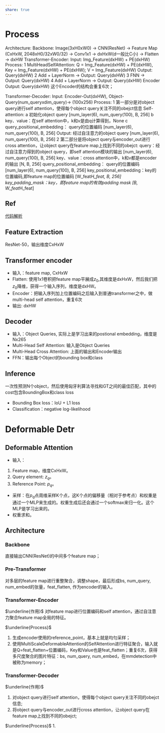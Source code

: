 ```yaml
---
share: true
---
```


# Process

Architecture:
Backbone: Image(3xH0xW0) -> CNN(ResNet) -> Feature Map (CxHxW, 2048xH0/32xW0/32) -> Conv1x1 -> dxHxW(d一般比C小) -> Flatten -> dxHW 
Transformer-Encoder:
Input: Img_Feature(dxHW) + PE(dxHW)
Process: 
1 MultiHeadSelfAttention: 
Q = Img_Feature(dxHW) + PE(dxHW), 
Key = Img_Feature(dxHW) + PE(dxHW); 
V =  Img_Feature(dxHW)
Output: Query(dxHW)
2 Add + LayerNorm → Output: Query(dxHW)
3 FNN → Output: Query(dxHW)
4 Add + LayerNorm → Output: Query(dxHW)
Encoder Output: Query(dxHW)
这个Encoder的结构会重复6次；

Transformer-Decoder:
Input: Encoder-Out(dxHW), Object-Query(num_queryxdim_query)→ (100x256)
Process:
1 第一部分是对object query进行self attention，使得每个object query关注不同的obejct信息
Self-attention:
a 初始化object query [num_layer(6), num_query(100), B, 256]
b key、value：在self attention中，k和v是由q计算得到，None
c query_positional_embedding： query的位置编码 [num_layer(6), num_query(100), B, 256]
Output: 经过自注意力的object query [num_layer(6), num_query(100), B, 256]
2 第二部分是将object query与encoder_out进行cross attention，让object query在feature map上找到不同的obejct:
query：经过自注意力得到的object query，即self attention模块的输出 [num_layer(6), num_query(100), B, 256]
key、value：cross attention中，k和v都是encoder的输出 [N, B, 256]
query_positional_embedding： query的位置编码 [num_layer(6), num_query(100), B, 256]
key_positional_embedding：key的位置编码,即feature map的位置编码 [W_feat*H_feat, B, 256]
key_padding_mask：key，即feature map的有效padding mask [B, W_feat*H_feat]

## Ref
[代码解析](https://zhuanlan.zhihu.com/p/348060767)

## Feature Extraction
ResNet-50，输出维度CxHxW

## Transformer encoder
- 输入：feature map, CxHxW
- Flatten: 使用1x1卷积把feature map平展成$z_0$,其维度是dxHxW，然后我们把$z_0$降维，获得一个输入序列，维度是dxHW。
- Encoder：把输入序列加上位置编码之后输入到普通transformer之中，做multi-head self attention，重复6次
- 输出: dxHW

## Decoder
- 输入：Object Queries, 实际上是学习出来的postional embedding，维度是Nx265
- Multi-Head Self Attention: 输入是Object Queries
- Multi-Head Cross Attention: 上面的输出和Encoder输出
- FFN：输出每个Object的bounding box和class


## Inference
一次性预测N个object，然后使用匈牙利算法寻找和GT之间的最佳匹配，其中的cost包含BoundingBox和class loss
- Bounding Box loss：IoU + L1 loss
- Classification：negative log-likelihood



# Deformable Detr


## Deformable Attention
- 输入：
1. Feature map，维度CxHxW。
2. Query element: $z_q$。
3. Reference Point: $p_q$。
- 采样：在$p_q$点周维采样K个点，这K个点的偏移量（相对于参考点）和权重是通过一个MLP来生成的。权重生成后还会通过一个softmax来归一化。这个MLP是学习出来的。
- 权重求和。

## Architecture

### Backbone

直接输出CNN(ResNet)的中间多个feature map；

### Pre-Transformer
对多层的feature map进行重整聚合，调整shape，最后形成bs, num_query, num_embed的张量，feat_flatten, 作为encoder的输入。

### Transformer-Encoder

$\underline{作用}$
对feature map进行位置编码和self attention，通过自注意力聚合feature map全局的特征。


$\underline{Process}$
1. 生成encoder使用的reference_point，基本上就是均匀采样；
2. 使用MultiScaleDeformableAttention的SelfAttention进行特征聚合，输入就是Q=feat_flatten+位置编码，Key和Value也是feat_flatten；重复6次，获得多尺度聚合的图片特征：bs, num_query, num_embed，在mmdetection中被称为memory；

### Transformer-Decoder

$\underline{作用}$
1. 对object query进行self attention，使得每个object query关注不同的obejct信息;
2. 将object query与encoder_out进行cross attention，让object query在feature map上找到不同的obejct;

$\underline{Process}$
1. 

